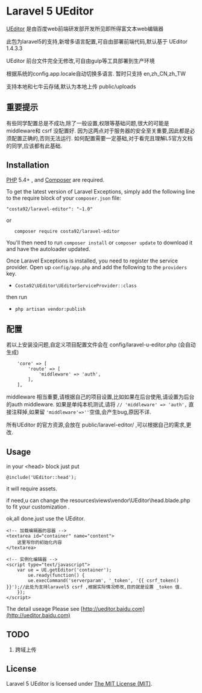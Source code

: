 Laravel 5  UEditor
=============

[UEditor](http://ueditor.baidu.com) 是由百度web前端研发部开发所见即所得富文本web编辑器

此包为laravel5的支持,新增多语言配置,可自由部署前端代码,默认基于 UEditor 1.4.3.3

UEditor 前台文件完全无修改,可自由gulp等工具部署到生产环境
 
根据系统的config.app.locale自动切换多语言. 暂时只支持 en,zh_CN,zh_TW

支持本地和七牛云存储,默认为本地上传 public/uploads

## 重要提示
有些同学配置总是不成功,除了一般设置,权限等基础问题,很大的可能是 middleware和 csrf 没配置好.
因为这两点对于服务器的安全至关重要,因此都是必须配置正确的,否则无法运行.
如何配置需要一定基础,对于看完且理解L5官方文档的同学,应该都有此基础.




## Installation

[PHP](https://php.net) 5.4+ , and [Composer](https://getcomposer.org) are required.

To get the latest version of Laravel Exceptions, simply add the following line to the require block of your `composer.json` file:

```
"costa92/laravel-editor": "~1.0"
```
or 
```
   composer require costa92/laravel-editor
```

You'll then need to run `composer install` or `composer update` to download it and have the autoloader updated.

Once Laravel Exceptions is installed, you need to register the service provider. Open up `config/app.php` and add the following to the `providers` key.

* `Costa92\UEditor\UEditorServiceProvider::class`

then run 

* `php artisan vendor:publish`



## 配置

 若以上安装没问题,自定义项目配置文件会在 config/laravel-u-editor.php  (会自动生成)

        'core' => [
            'route' => [
                'middleware' => 'auth',
            ],
        ],
  middleware 相当重要,请根据自己的项目设置,比如如果在后台使用,请设置为后台的auth middleware.
  如果是单纯本机测试,请将 
  `// 'middleware' => 'auth',` 直接注释掉,如果留 `'middleware'=>''`空值,会产生bug,原因不详.
 
 所有UEditor 的官方资源,会放在 public/laravel-editor/ ,可以根据自己的需求,更改.


## Usage

in  your \<head>  block just put 

    @include('UEditor::head');
    
   it will require  assets.
   
   if need,u can change the resources\views\vendor\UEditor\head.blade.php
    to fit your customization .
    
   ok,all done.just use the UEditor.
   
   

    <!-- 加载编辑器的容器 -->
    <textarea id="container" name="content">
        这里写你的初始化内容
    </textarea>

    <!-- 实例化编辑器 -->
    <script type="text/javascript">
        var ue = UE.getEditor('container');
            ue.ready(function() {
            ue.execCommand('serverparam', '_token', '{{ csrf_token() }}');//此处为支持laravel5 csrf ,根据实际情况修改,目的就是设置 _token 值.    
        });
    </script>






The detail useage Please see [http://ueditor.baidu.com](http://ueditor.baidu.com) 

## TODO

1. 跨域上传

 
## License

Laravel 5  UEditor is licensed under [The MIT License (MIT)](LICENSE).


